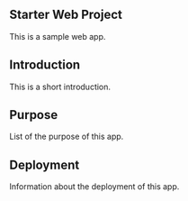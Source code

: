 ## Starter Web Project

This is a sample web app.

## Introduction

This is a short introduction.

## Purpose

List of the purpose of this app.

## Deployment

Information about the deployment of this app.